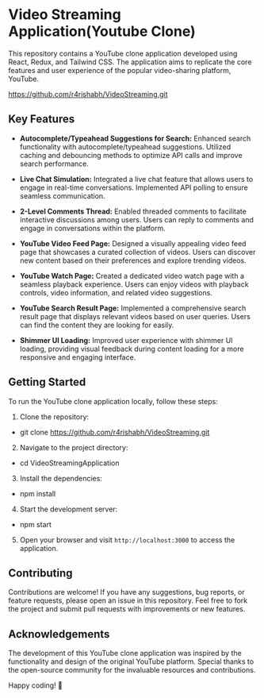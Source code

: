 # Video Streaming Application(Youtube Clone)

This repository contains a YouTube clone application developed using React, Redux, and Tailwind CSS. The application aims to replicate the core features and user experience of the popular video-sharing platform, YouTube.


 https://github.com/r4rishabh/VideoStreaming.git


## Key Features

- **Autocomplete/Typeahead Suggestions for Search:** Enhanced search functionality with autocomplete/typeahead suggestions. Utilized caching and debouncing methods to optimize API calls and improve search performance.

- **Live Chat Simulation:** Integrated a live chat feature that allows users to engage in real-time conversations. Implemented API polling to ensure seamless communication.

- **2-Level Comments Thread:** Enabled threaded comments to facilitate interactive discussions among users. Users can reply to comments and engage in conversations within the platform.

- **YouTube Video Feed Page:** Designed a visually appealing video feed page that showcases a curated collection of videos. Users can discover new content based on their preferences and explore trending videos.

- **YouTube Watch Page:** Created a dedicated video watch page with a seamless playback experience. Users can enjoy videos with playback controls, video information, and related video suggestions.

- **YouTube Search Result Page:** Implemented a comprehensive search result page that displays relevant videos based on user queries. Users can find the content they are looking for easily.

- **Shimmer UI Loading:** Improved user experience with shimmer UI loading, providing visual feedback during content loading for a more responsive and engaging interface.

## Getting Started

To run the YouTube clone application locally, follow these steps:

1. Clone the repository:
- git clone https://github.com/r4rishabh/VideoStreaming.git


2. Navigate to the project directory:
- cd VideoStreamingApplication


3. Install the dependencies:
- npm install


4. Start the development server:
- npm start


5. Open your browser and visit `http://localhost:3000` to access the application.

## Contributing

Contributions are welcome! If you have any suggestions, bug reports, or feature requests, please open an issue in this repository. Feel free to fork the project and submit pull requests with improvements or new features.

## Acknowledgements

The development of this YouTube clone application was inspired by the functionality and design of the original YouTube platform. Special thanks to the open-source community for the invaluable resources and contributions.



Happy coding! 🚀
